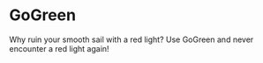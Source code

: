 # GoGreen
Why ruin your smooth sail with a red light? Use GoGreen and never encounter a red light again!
